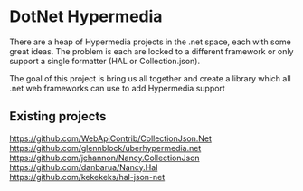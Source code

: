 DotNet Hypermedia
===

There are a heap of Hypermedia projects in the .net space, each with some great ideas. The problem is each are locked to a different framework or only support a single formatter (HAL or Collection.json).

The goal of this project is bring us all together and create a library which all .net web frameworks can use to add Hypermedia support

## Existing projects
https://github.com/WebApiContrib/CollectionJson.Net  
https://github.com/glennblock/uberhypermedia.net
https://github.com/jchannon/Nancy.CollectionJson  
https://github.com/danbarua/Nancy.Hal  
https://github.com/kekekeks/hal-json-net  
